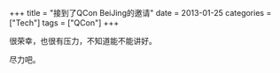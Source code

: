 +++
title = "接到了QCon BeiJing的邀请"
date = 2013-01-25
categories = ["Tech"]
tags = ["QCon"]
+++

很荣幸，也很有压力，不知道能不能讲好。

尽力吧。


